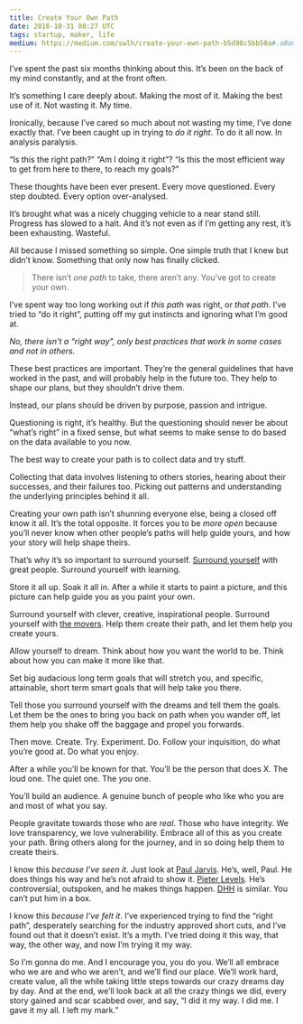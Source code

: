 ```yaml
---
title: Create Your Own Path
date: 2016-10-31 08:27 UTC
tags: startup, maker, life
medium: https://medium.com/swlh/create-your-own-path-b5d98c5bb50a#.o8omp0lns
---
```


I’ve spent the past six months thinking about this. It’s been on the back of my mind constantly, and at the front often.

It’s something I care deeply about. Making the most of it. Making the best use of it. Not wasting it. My time.

Ironically, because I’ve cared so much about not wasting my time, I’ve done exactly that. I’ve been caught up in trying to _do it right_. To do it all now. In analysis paralysis.

“Is this the right path?”
“Am I doing it right”?
“Is this the most efficient way to get from here to there, to reach my goals?”

These thoughts have been ever present. Every move questioned. Every step doubted. Every option over-analysed.

It’s brought what was a nicely chugging vehicle to a near stand still. Progress has slowed to a halt. And it’s not even as if I’m getting any rest, it’s been exhausting. Wasteful.

All because I missed something so simple. One simple truth that I knew but didn’t know. Something that only now has finally clicked.

> There isn’t _one path_ to take, there aren’t any. You’ve got to create your own.

I’ve spent way too long working out if _this path_ was right, or _that path_. I’ve tried to “do it right”, putting off my gut instincts and ignoring what I’m good at.

_No, there isn’t a “right way”, only best practices that work in some cases and not in others._

These best practices are important. They’re the general guidelines that have worked in the past, and will probably help in the future too. They help to shape our plans, but they shouldn’t drive them.

Instead, our plans should be driven by purpose, passion and intrigue.

Questioning is right, it’s healthy. But the questioning should never be about “what’s right” in a fixed sense, but what seems to make sense to do based on the data available to you now.

The best way to create your path is to collect data and try stuff.

Collecting that data involves listening to others stories, hearing about their successes, and their failures too. Picking out patterns and understanding the underlying principles behind it all.

Creating your own path isn’t shunning everyone else, being a closed off know it all. It’s the total opposite. It forces you to be _more open_ because you’ll never know when other people’s paths will help guide yours, and how your story will help shape theirs.

That’s why it’s so important to surround yourself. [Surround yourself](https://learningtolaunch.co/read#6-surround-yourself) with great people. Surround yourself with learning.

Store it all up. Soak it all in. After a while it starts to paint a picture, and this picture can help guide you as you paint your own.

Surround yourself with clever, creative, inspirational people. Surround yourself with [the movers](http://fredrivett.com/2016/10/24/move/). Help them create their path, and let them help you create yours.

Allow yourself to dream. Think about how you want the world to be. Think about how you can make it more like that.

Set big audacious long term goals that will stretch you, and specific, attainable, short term smart goals that will help take you there.

Tell those you surround yourself with the dreams and tell them the goals. Let them be the ones to bring you back on path when you wander off, let them help you shake off the baggage and propel you forwards.

Then move. Create. Try. Experiment. Do. Follow your inquisition, do what you’re good at. Do what you enjoy.

After a while you’ll be known for that. You’ll be the person that does X. The loud one. The quiet one. The _you_ one.

You’ll build an audience. A genuine bunch of people who like who you are and most of what you say.

People gravitate towards those who are _real_. Those who have integrity. We love transparency, we love vulnerability. Embrace all of this as you create your path. Bring others along for the journey, and in so doing help them to create theirs.

I know this _because I’ve seen it_. Just look at [Paul Jarvis](http://twitter.com/pjrvs). He’s, well, Paul. He does things his way and he’s not afraid to show it. [Pieter Levels](https://twitter.com/levelsio). He’s controversial, outspoken, and he makes things happen. [DHH](https://twitter.com/dhh) is similar. You can’t put him in a box.

I know this _because I’ve felt it_. I’ve experienced trying to find the “right path”, desperately searching for the industry approved short cuts, and I’ve found out that it doesn’t exist. It’s a myth. I’ve tried doing it this way, that way, the other way, and now I’m trying it my way.

So I’m gonna do me. And I encourage you, you do you. We’ll all embrace who we are and who we aren’t, and we’ll find our place. We’ll work hard, create value, all the while taking little steps towards our crazy dreams day by day. And at the end, we’ll look back at all the crazy things we did, every story gained and scar scabbed over, and say, “I did it my way. I did me. I gave it my all. I left my mark.”

